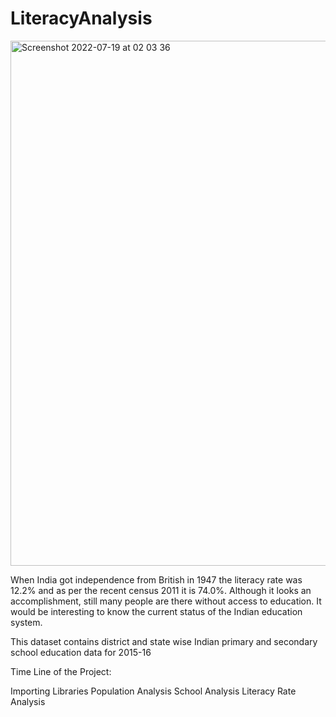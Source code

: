 # LiteracyAnalysis


<img width="840" alt="Screenshot 2022-07-19 at 02 03 36" src="https://user-images.githubusercontent.com/100385953/179636821-56097bcd-f357-43da-97b9-4d000f7eb5d8.png">




When India got independence from British in 1947 the literacy rate was 12.2% and as per the recent census 2011 it is 74.0%. Although it looks an accomplishment, still many people are there without access to education. It would be interesting to know the current status of the Indian education system.

This dataset contains district and state wise Indian primary and secondary school education data for 2015-16

Time Line of the Project:

Importing Libraries
Population Analysis
School Analysis
Literacy Rate Analysis
